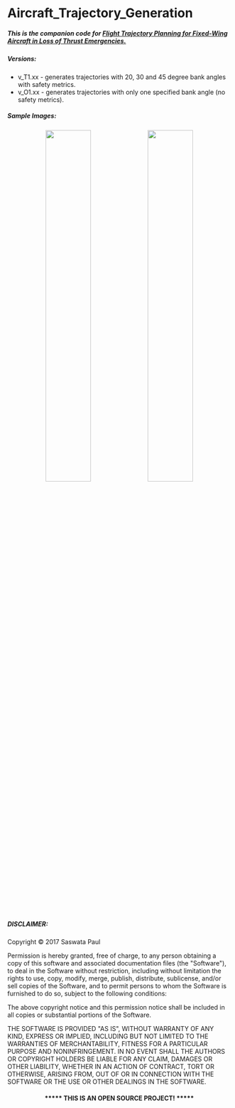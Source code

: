 # Aircraft_Trajectory_Generation 

##### This is the companion code for [Flight Trajectory Planning for Fixed-Wing Aircraft in Loss of Thrust Emergencies.](http://wcl.cs.rpi.edu/papers/trajectory_tech_report_oct_17.pdf "Research Paper")

##### Versions:
* v_T1.xx - generates trajectories with 20, 30 and 45 degree bank angles with safety metrics.
* v_O1.xx - generates trajectories with only one specified bank angle (no safety metrics).

##### Sample Images:

<p align="middle">
  <img src="https://github.com/paulsaswata/Trajectory_Generation_No_Wind/blob/master/v_T1.0/src/Sample/parts2d.png" width="45%" />
  <img src="https://github.com/paulsaswata/Trajectory_Generation_No_Wind/blob/master/v_T1.0/src/Sample/parts3d.png" width="45%" /> 
</p>

##### DISCLAIMER: 
Copyright &copy; 2017 Saswata Paul

Permission is hereby granted, free of charge, to any person obtaining a copy
of this software and associated documentation files (the "Software"), to deal
in the Software without restriction, including without limitation the rights
to use, copy, modify, merge, publish, distribute, sublicense, and/or sell
copies of the Software, and to permit persons to whom the Software is
furnished to do so, subject to the following conditions:

The above copyright notice and this permission notice shall be included in all
copies or substantial portions of the Software.

THE SOFTWARE IS PROVIDED "AS IS", WITHOUT WARRANTY OF ANY KIND, EXPRESS OR
IMPLIED, INCLUDING BUT NOT LIMITED TO THE WARRANTIES OF MERCHANTABILITY,
FITNESS FOR A PARTICULAR PURPOSE AND NONINFRINGEMENT. IN NO EVENT SHALL THE
AUTHORS OR COPYRIGHT HOLDERS BE LIABLE FOR ANY CLAIM, DAMAGES OR OTHER
LIABILITY, WHETHER IN AN ACTION OF CONTRACT, TORT OR OTHERWISE, ARISING FROM,
OUT OF OR IN CONNECTION WITH THE SOFTWARE OR THE USE OR OTHER DEALINGS IN THE
SOFTWARE.
#### <p align="middle">***** THIS IS AN OPEN SOURCE PROJECT! *****</p>
